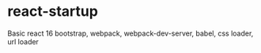 # react-startup
Basic react 16 bootstrap, webpack, webpack-dev-server, babel, css loader, url loader
